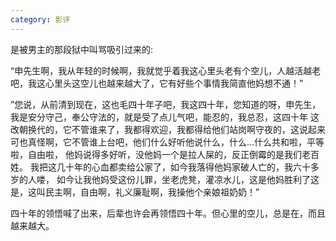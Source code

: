 ```yaml
---
category: 影评
---
```


是被男主的那段狱中叫骂吸引过来的:

“申先生啊，我从年轻的时候啊，我就觉乎着我这心里头老有个空儿，人越活越老吧，我这心里头这空儿也越来越大了，它有好些个事情我简直他妈想不通！”

”您说，从前清到现在，这也毛四十年子吧，我这四十年，您知道的呀，申先生，我是安分守己，奉公守法的，就是受了点儿气吧，能忍的，我总忍，这四十年
这改朝换代的，它不管谁来了，我都得欢迎，我都得给他们站岗啊守夜的，这说起来可也真怪啊，它不管谁上台吧，他们什么好听他说什么，什么…什么共和啦，平等啦，自由啦，
他妈说得多好听，没他妈一个是拉人屎的，反正倒霉的是我们老百姓。
我把这几十年的心血都卖给公家了，如今我落得他妈家破人亡的，我六十多岁的人喽，
如今让我他妈受这份儿罪，坐老虎凳，灌凉水儿，这是他妈胜利了这是，这叫民主啊，自由啊，礼义廉耻啊，我操他个亲娘祖奶奶！”

四十年的领悟喊了出来，后辈也许会再领悟四十年。但心里的空儿，总是在，而且越来越大。
